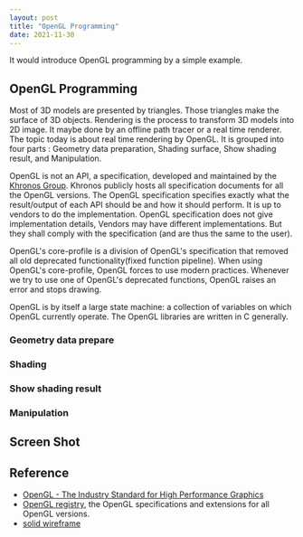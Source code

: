 ```yaml
---
layout: post
title: "OpenGL Programming" 
date: 2021-11-30
---
```


It would introduce OpenGL programming by a simple example.

## OpenGL Programming

Most of 3D models are presented by triangles. Those triangles make the surface of 3D objects. Rendering is the process to transform 3D models into 2D image. It maybe done by an offline path tracer or a real time renderer. The topic today is about real time rendering by OpenGL. It is grouped into four parts : Geometry data preparation, Shading surface, Show shading result, and Manipulation.

OpenGL is not an API, a specification, developed and maintained by the [Khronos Group](http://www.khronos.org/).  Khronos publicly hosts all specification documents for all the OpenGL versions. The OpenGL specification specifies exactly what the result/output of each API should be and how it should perform. It is up to vendors to do the implementation. OpenGL specification does not give implementation details, Vendors may have different implementations. But they shall comply with the specification (and are thus the same to the user).

OpenGL's core-profile is a division of OpenGL's specification that removed all old deprecated functionality(fixed function pipeline). When using OpenGL's core-profile, OpenGL forces to use modern practices. Whenever we try to use one of OpenGL's deprecated functions, OpenGL raises an error and stops drawing. 

OpenGL is by itself a large state machine: a collection of variables on which OpenGL currently operate. The OpenGL libraries are written in C generally. 

### Geometry data prepare 

### Shading

### Show shading result

### Manipulation

## Screen Shot



## Reference

- [OpenGL - The Industry Standard for High Performance Graphics](https://www.opengl.org/)
- [OpenGL registry](https://www.opengl.org/registry/),  the OpenGL specifications and extensions for all OpenGL versions.
- [solid wireframe]( https://developer.download.nvidia.com/whitepapers/2007/SDK10/SolidWireframe.pdf)

